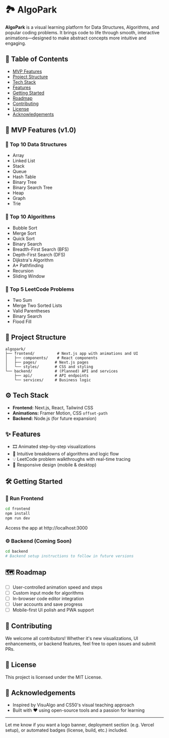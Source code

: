 # 🏞️ AlgoPark

**AlgoPark** is a visual learning platform for Data Structures, Algorithms, and popular coding problems. It brings code to life through smooth, interactive animations—designed to make abstract concepts more intuitive and engaging.

## 📑 Table of Contents

- [MVP Features](#-mvp-features-v1.0)
- [Project Structure](#-project-structure)
- [Tech Stack](#-tech-stack)
- [Features](#-features)
- [Getting Started](#-getting-started)
- [Roadmap](#-roadmap)
- [Contributing](#-contributing)
- [License](#-license)
- [Acknowledgements](#-acknowledgements)

## 📌 MVP Features (v1.0)

### 🔹 Top 10 Data Structures

- Array
- Linked List
- Stack
- Queue
- Hash Table
- Binary Tree
- Binary Search Tree
- Heap
- Graph
- Trie

### 🔹 Top 10 Algorithms

- Bubble Sort
- Merge Sort
- Quick Sort
- Binary Search
- Breadth-First Search (BFS)
- Depth-First Search (DFS)
- Dijkstra's Algorithm
- A\* Pathfinding
- Recursion
- Sliding Window

### 🔹 Top 5 LeetCode Problems

- Two Sum
- Merge Two Sorted Lists
- Valid Parentheses
- Binary Search
- Flood Fill

## 🧱 Project Structure

```
algopark/
├── frontend/          # Next.js app with animations and UI
│   ├── components/    # React components
│   ├── pages/        # Next.js pages
│   └── styles/       # CSS and styling
└── backend/          # (Planned) API and services
    ├── api/          # API endpoints
    └── services/     # Business logic
```

## ⚙️ Tech Stack

- **Frontend:** Next.js, React, Tailwind CSS
- **Animations:** Framer Motion, CSS `offset-path`
- **Backend:** Node.js (for future expansion)

## ✨ Features

- 🎞️ Animated step-by-step visualizations
- 🧠 Intuitive breakdowns of algorithms and logic flow
- 💡 LeetCode problem walkthroughs with real-time tracing
- 📱 Responsive design (mobile & desktop)

## 🛠 Getting Started

### 🔧 Run Frontend

```bash
cd frontend
npm install
npm run dev
```

Access the app at http://localhost:3000

### ⚙️ Backend (Coming Soon)

```bash
cd backend
# Backend setup instructions to follow in future versions
```

## 🗺 Roadmap

- [ ] User-controlled animation speed and steps
- [ ] Custom input mode for algorithms
- [ ] In-browser code editor integration
- [ ] User accounts and save progress
- [ ] Mobile-first UI polish and PWA support

## 🤝 Contributing

We welcome all contributors! Whether it's new visualizations, UI enhancements, or backend features, feel free to open issues and submit PRs.

## 📄 License

This project is licensed under the MIT License.

## 🙌 Acknowledgements

- Inspired by VisuAlgo and CS50's visual teaching approach
- Built with ❤️ using open-source tools and a passion for learning

---

Let me know if you want a logo banner, deployment section (e.g. Vercel setup), or automated badges (license, build, etc.) included.
